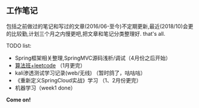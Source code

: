 ## 工作笔记
包括之前做过的笔记和写过的文章(2016/06-至今)不定期更新,最近(2018/10)会更的比较勤,计划三个月之内慢更吧,把文章和笔记分类整理好.
that's all.

TODO list:
- Spring框架相关整理,SpringMVC源码浅析/调试（4月份之后开始）
- [算法班+leetcode](https://github.com/JonXia/alg-nowcoder) （1月更完）
- kali渗透测试学习记录(web/无线) （暂时鸽了，咕咕咕）
- 《重新定义SpringCloud实战》学习 （1、2月份更完）
- 机器学习（week1 done）

**Come on!**